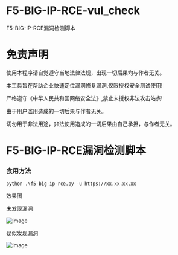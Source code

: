 # F5-BIG-IP-RCE-vul_check
F5-BIG-IP-RCE漏洞检测脚本


# 免责声明
使用本程序请自觉遵守当地法律法规，出现一切后果均与作者无关。

本工具旨在帮助企业快速定位漏洞修复漏洞,仅限授权安全测试使用!

严格遵守《中华人民共和国网络安全法》,禁止未授权非法攻击站点!

由于用户滥用造成的一切后果与作者无关。

切勿用于非法用途，非法使用造成的一切后果由自己承担，与作者无关。


# F5-BIG-IP-RCE漏洞检测脚本

### 食用方法

```
python .\f5-big-ip-rce.py -u https://xx.xx.xx.xx
```

效果图

未发现漏洞

![image](https://github.com/FeiNiao/F5-BIG-IP-RCE-vul_check/assets/66779835/e5229430-fa06-498e-9f07-85e27ae261bb)

疑似发现漏洞

![image](https://github.com/FeiNiao/F5-BIG-IP-RCE-vul_check/assets/66779835/8519e82d-3d5a-4810-a645-e888f88b8cc5)

